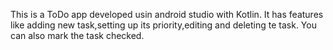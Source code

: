 This is a ToDo app developed usin android studio with Kotlin.
It has features like adding new task,setting up its priority,editing and deleting te task.
You can also mark the task checked.

